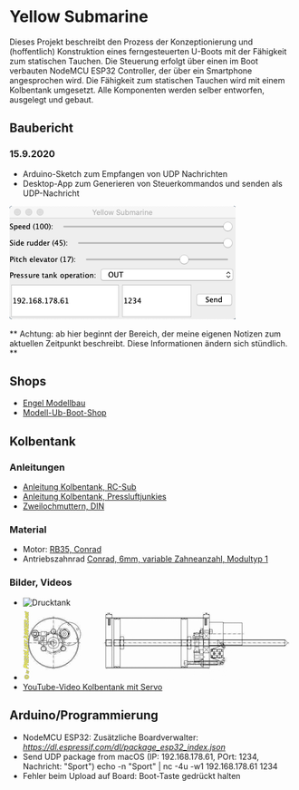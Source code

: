 # Yellow Submarine

Dieses Projekt beschreibt den Prozess der Konzeptionierung und (hoffentlich) Konstruktion eines ferngesteuerten U-Boots mit der Fähigkeit zum statischen Tauchen. Die Steuerung erfolgt über einen im Boot verbauten NodeMCU ESP32 Controller, der über ein Smartphone angesprochen wird. Die Fähigkeit zum statischen Tauchen wird mit einem Kolbentank umgesetzt. Alle Komponenten werden selber entworfen, ausgelegt und gebaut.

## Baubericht

### 15.9.2020

* Arduino-Sketch zum Empfangen von UDP Nachrichten
* Desktop-App zum Generieren von Steuerkommandos und senden als UDP-Nachricht

![Desktop Fernsteuerung](doc/images/desktop_remote_control_app.png)

** Achtung: ab hier beginnt der Bereich, der meine eigenen Notizen zum aktuellen Zeitpunkt beschreibt. Diese Informationen ändern sich stündlich. **

## Shops

* [Engel Modellbau](https://engel-modellbau.eu/shop/)
* [Modell-Ub-Boot-Shop](https://www.tauchrobotershop.de)

## Kolbentank

### Anleitungen

* [Anleitung Kolbentank, RC-Sub](https://www.rc-sub.de/mechanik/31-70mm-tauchtank)
* [Anleitung Kolbentank, Pressluftjunkies](http://zentrale.pressluftjunkies.net/index.php/de/projekte/newsfeeds/kolbentankbau)
* [Zweilochmuttern, DIN](http://www.fasteners.eu/de/standards/DIN/547/)

### Material

* Motor: [RB35, Conrad](https://www.conrad.de/de/p/modelcraft-rb350600-0a101r-getriebemotor-12-v-1-600-221936.html?gclid=Cj0KCQjwhvf6BRCkARIsAGl1GGimtMR-StjaftflzGFxRVpuXZrDfmshX5T4bXR6MQ_kuZ8rQXPsnSIaAk5LEALw_wcB&hk=SEM&WT.srch=1&WT.mc_id=google_pla&s_kwcid=AL%21222%213%21326955887696%21%21%21g%21%21&ef_id=Cj0KCQjwhvf6BRCkARIsAGl1GGimtMR-StjaftflzGFxRVpuXZrDfmshX5T4bXR6MQ_kuZ8rQXPsnSIaAk5LEALw_wcB%3AG%3As)
* Antriebszahnrad [Conrad, 6mm, variable Zahneanzahl, Modultyp 1](https://www.conrad.de/de/p/reely-stahlzahnrad-modul-typ-1-0-bohrungs-6-mm-anzahl-zaehne-15-231762.html)

### Bilder, Videos

* ![Drucktank](https://i.servimg.com/u/f82/19/59/44/01/dscn1810.jpg)
* ![Schema](doc/images/kolbentank_schema.jpg)
* [YouTube-Video Kolbentank mit Servo](https://www.youtube.com/watch?v=r41CPMqIAeA&feature=youtu.be)

## Arduino/Programmierung

* NodeMCU ESP32: Zusätzliche Boardverwalter: *https://dl.espressif.com/dl/package_esp32_index.json*
* Send UDP package from macOS (IP: 192.168.178.61, POrt: 1234, Nachricht: "Sport")
		echo -n "Sport" | nc -4u -w1 192.168.178.61 1234 
* Fehler beim Upload auf Board: Boot-Taste gedrückt halten
